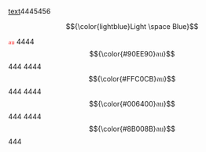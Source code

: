 <ins>text</ins>4445456

$${\color{lightblue}Light \space Blue}$$



<code style="color : red">ลบ</code>
4444 $${\color{#90EE90}ลบ}$$ 444
4444 $${\color{#FFC0CB}ลบ}$$ 444
4444 $${\color{#006400}ลบ}$$ 444
4444 $${\color{#8B008B}ลบ}$$ 444
